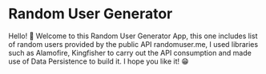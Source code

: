 # Random User Generator
 
Hello! 👋 Welcome to this Random User Generator App, this one includes list of random users provided by the public API randomuser.me, I used libraries such as Alamofire, Kingfisher to carry out the API consumption and made use of Data Persistence to build it. I hope you like it! 😁
